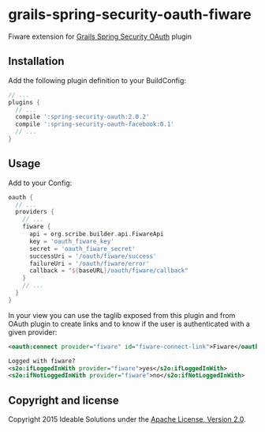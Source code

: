 grails-spring-security-oauth-fiware
====================================

Fiware extension for [Grails Spring Security OAuth][spring-security-oauth-plugin] plugin

Installation
------------

Add the following plugin definition to your BuildConfig:
```groovy
// ...
plugins {
  // ...
  compile ':spring-security-oauth:2.0.2'
  compile ':spring-security-oauth-facebook:0.1'
  // ...
}
```

Usage
-----

Add to your Config:
```groovy
oauth {
  // ...
  providers {
    // ...
    fiware {
      api = org.scribe.builder.api.FiwareApi
      key = 'oauth_fiware_key'
      secret = 'oauth_fiware_secret'
      successUri = '/oauth/fiware/success'
      failureUri = '/oauth/fiware/error'
      callback = "${baseURL}/oauth/fiware/callback"
    }
    // ...
  }
}
```

In your view you can use the taglib exposed from this plugin and from OAuth plugin to create links and to know if the user is authenticated with a given provider:
```xml
<oauth:connect provider="fiware" id="fiware-connect-link">Fiware</oauth:connect>

Logged with fiware?
<s2o:ifLoggedInWith provider="fiware">yes</s2o:ifLoggedInWith>
<s2o:ifNotLoggedInWith provider="fiware">no</s2o:ifNotLoggedInWith>
```

Copyright and license
---------------------

Copyright 2015 Ideable Solutions under the [Apache License, Version 2.0](LICENSE).

[ideable]: http://www.ideable.net
[spring-security-oauth-plugin]: https://github.com/enr/grails-spring-security-oauth

